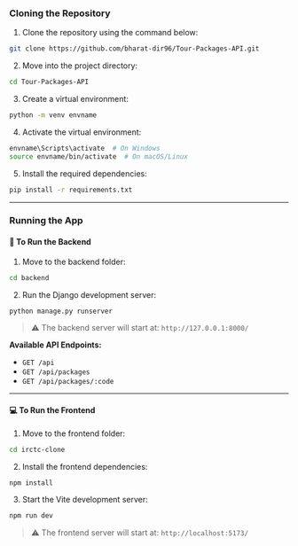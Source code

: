 ### Cloning the Repository

1. Clone the repository using the command below:

```bash
git clone https://github.com/bharat-dir96/Tour-Packages-API.git
```

2. Move into the project directory:

```bash
cd Tour-Packages-API
```

3. Create a virtual environment:

```bash
python -m venv envname
```

4. Activate the virtual environment:

```bash
envname\Scripts\activate  # On Windows
source envname/bin/activate  # On macOS/Linux
```

5. Install the required dependencies:

```bash
pip install -r requirements.txt
```

---

### Running the App

#### 🚀 To Run the Backend

1. Move to the backend folder:

```bash
cd backend
```

2. Run the Django development server:

```bash
python manage.py runserver
```

> ⚠ The backend server will start at: `http://127.0.0.1:8000/`

**Available API Endpoints:**

* `GET /api`
* `GET /api/packages`
* `GET /api/packages/:code`

---

#### 💻 To Run the Frontend

1. Move to the frontend folder:

```bash
cd irctc-clone
```

2. Install the frontend dependencies:

```bash
npm install
```

3. Start the Vite development server:

```bash
npm run dev
```

> ⚠ The frontend server will start at: `http://localhost:5173/`
